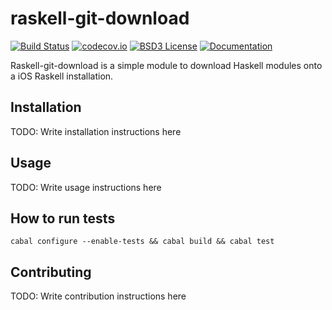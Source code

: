# raskell-git-download
[![Build Status](https://travis-ci.org/jonathankochems/raskell-git-download.svg)](https://travis-ci.org/jonathankochems/raskell-git-download) [![codecov.io](http://codecov.io/github/jonathankochems/raskell-git-download/coverage.svg?branch=develop)](http://codecov.io/github/jonathankochems/raskell-git-download?branch=develop) [![BSD3 License](http://img.shields.io/badge/license-BSD3-brightgreen.svg)](https://tldrlegal.com/license/bsd-3-clause-license-%28revised%29) [![Documentation](https://img.shields.io/badge/Documentation-0.1.00-brightgreen.svg)](http://jonathankochems.github.io/raskell-git-download-doc/) 


Raskell-git-download is a simple module to download Haskell modules onto a iOS Raskell installation. 

## Installation

TODO: Write installation instructions here

## Usage

TODO: Write usage instructions here

## How to run tests

```
cabal configure --enable-tests && cabal build && cabal test
```

## Contributing

TODO: Write contribution instructions here

